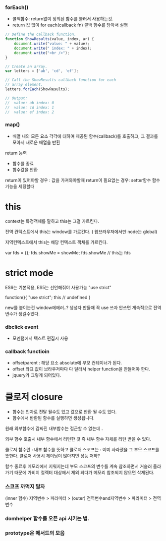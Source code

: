 
### forEach()
- 콜백함수: return없이 정의된 함수를 불러서 사용하는것.
- return 값 없이 for each(callback fn) 콜백 함수를 담아서 실행

```javascript 
// Define the callback function.
function ShowResults(value, index, ar) {
    document.write("value: " + value);
    document.write(" index: " + index);
    document.write("<br />");
}

// Create an array.
var letters = ['ab', 'cd', 'ef'];

// Call the ShowResults callback function for each
// array element.
letters.forEach(ShowResults);

// Output:
//  value: ab index: 0 
//  value: cd index: 1 
//  value: ef index: 2 
```
### map()
- 배열 내의 모든 요소 각각에 대하여 제공된 함수(callback)를 호출하고, 그 결과를 모아서 새로운 배열을 반환

return 능력
- 함수를 종료
- 함수값을 반환

return이 있어야할 경우 : 값을 가져와야할때
return이 필요없는 경우: setter함수 함수기능을 세팅할때

# this
context는 특정객체를 말하고
this는 그걸 가르킨다.

전역 컨텍스트에서 this는 window를 가르킨다. ( 웹브라우저에서만 node는 global)

지역컨텍스트에서 this는 해당 컨텍스트 객체를 가르킨다.

var fds = {};
fds.showMe = showMe;
fds.showMe // this는 fds

# strict mode
ES6는 기본적용, ES5는 선언해줘야 사용가능
"use strict" 

function(){
	"use strict";
	this // undefined
}

new를 붙이는건 window에에러..?
생성자 만들때 꼭 use 쓰자
안쓰면 계속적으로 전역변수가 생길수있다.

### dbclick event 
- 모멘텀에서 텍스트 편집시 사용

### callback functioin

- offsetparent : 해당 요소 absolute에 부모 컨테이너가 된다.
- offset 좌표 값이 브라우저마다 다 달라서 helper function을 만들어야 한다.
- jquery가 그렇게 되어있다.


# 클로저 closure
- 함수는 인자로 전달 될수도 있고 값으로 반환 될 수도 있다.
- 함수에서 반환된 함수를 실행하면 생성됩니다.

원래 외부함수에 감싸진 내부함수는 접근할 수 없는데 .

외부 함수 호출시 내부 함수에서 리턴한 것 즉 내부 함수 자체를 리턴 받을 수 있다.

클로저 함수란 : 내부 함수를 뜻하고
클로저 스코프는 : 이미 사라졌을 그 부모 스코프를 뜻한다.
클로저 사용시 체이닝이 많아지면 성능 저하?

함수 종료후 메모리에서 지워지는데 부모 스코프의 변수를 계속 참조하면서 거슬러 올라가기 때문에 가비지 컬렉터 대상에서 제외 되다가 메모리 참조되지 않으면 삭제된다.

### 스코프 까먹지 말자

(inner 함수) 지역변수 > 파라미터 > (outer) 전역변수and지역변수 > 파라미터 > 전역변수

### domhelper 함수를 오픈 api 시키는 법.

 
### prototype은 메서드의 모음